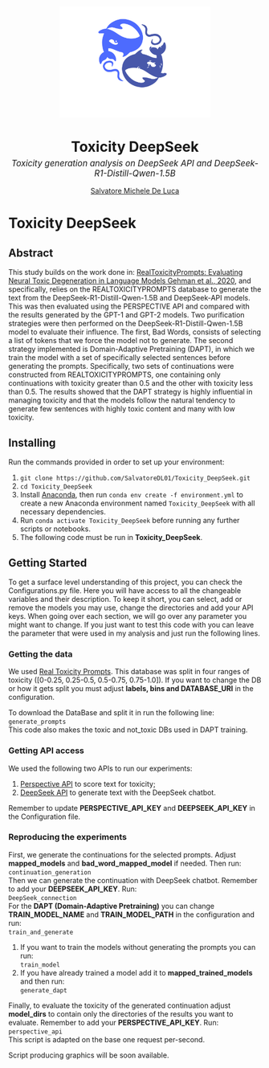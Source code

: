 <div align="center">
    <img src="./logo.PNG" alt="toxicity DeepSeek logo" width="300"/>
</div>
<div align="center">
  <h1 style="margin-bottom: 0.2em;">Toxicity DeepSeek</h1>
  <p style="font-size: 1.2em; font-style: italic; margin-top: 0;">
    Toxicity generation analysis on DeepSeek API and DeepSeek-R1-Distill-Qwen-1.5B
  </p>
  <p style="margin-top: 1em;">
    <a href="https://github.com/SalvatoreDL01" target="_blank">Salvatore Michele De Luca</a>
  </p>
</div>

# Toxicity DeepSeek

## Abstract
This study builds on the work done in: [RealToxicityPrompts: Evaluating Neural
Toxic Degeneration in Language Models Gehman et al., 2020](https://toxicdegeneration.allenai.org/), and specifically, relies on the REALTOXICITYPROMPTS database to generate the
text from the DeepSeek-R1-Distill-Qwen-1.5B and DeepSeek-API models. This was then
evaluated using the PERSPECTIVE API and compared with the results generated by the
GPT-1 and GPT-2 models.
Two purification strategies were then performed on the DeepSeek-R1-Distill-Qwen-1.5B model to evaluate their influence. The first, Bad Words, consists of selecting
a list of tokens that we force the model not to generate. The second strategy
implemented is Domain-Adaptive Pretraining (DAPT), in which we train the model with a set of specifically selected sentences before generating
the prompts. Specifically, two sets of continuations were constructed from
REALTOXICITYPROMPTS, one containing only continuations with toxicity greater
than 0.5 and the other with toxicity less than 0.5.
The results showed that the DAPT strategy is highly influential in managing
toxicity and that the models follow the natural tendency to generate few sentences
with highly toxic content and many with low toxicity.

## Installing
Run the commands provided in order to set up your environment:
1. `git clone https://github.com/SalvatoreDL01/Toxicity_DeepSeek.git`
1. `cd Toxicity_DeepSeek`
2. Install [Anaconda](https://docs.anaconda.com/anaconda/install/), then run `conda env create -f environment.yml` to create a new Anaconda environment named `Toxicity_DeepSeek` 
with all necessary dependencies.
4. Run `conda activate Toxicity_DeepSeek` before running any further scripts or notebooks.
5. The following code must be run in __Toxicity_DeepSeek__.

## Getting Started
To get a surface level understanding of this project, you can check the Configurations.py file. Here you will have
access to all the changeable variables and their description. To keep it short, you can select, add or remove the models
you may use, change the directories and add your API keys. When going over each section, we will go over any parameter
you might want to change. If you just want to test this code with you can leave the parameter that were used in my
analysis and just run the following lines.
### Getting the data
We used [Real Toxicity Prompts](https://huggingface.co/datasets/allenai/real-toxicity-prompts). This database was split in four
ranges of toxicity ([0-0.25, 0.25-0.5, 0.5-0.75, 0.75-1.0]). If you want to change the DB or how it gets split you must adjust
__labels, bins and DATABASE_URI__ in the configuration.

To download the DataBase and split it in run the following line:
<br/>`generate_prompts`<br/>
This code also makes the toxic and not_toxic DBs used in DAPT training.

### Getting API access
We used the following two APIs to run our experiments:
1. [Perspective API](https://github.com/conversationai/perspectiveapi/tree/master/1-get-started) to score text for toxicity;
2. [DeepSeek API](https://platform.deepseek.com/) to generate text with the DeepSeek chatbot.

Remember to update __PERSPECTIVE_API_KEY__ and __DEEPSEEK_API_KEY__ in the Configuration file.

### Reproducing the experiments
First, we generate the continuations for the selected prompts. Adjust __mapped_models__ and __bad_word_mapped_model__ if needed.
Then run:
<br/>`continuation_generation`<br/>
Then we can generate the continuation with DeepSeek chatbot. Remember to add your __DEEPSEEK_API_KEY__.
Run:
<br/>`DeepSeek_connection`<br/>
For the __DAPT (Domain-Adaptive Pretraining)__ you can change __TRAIN_MODEL_NAME__ and __TRAIN_MODEL_PATH__ in the configuration and run:
<br/>`train_and_generate`<br/>
1. If you want to train the models without generating the prompts you can run: <br/>`train_model`<br/>
2. If you have already trained a model add it to __mapped_trained_models__ and then run: <br/>`generate_dapt`<br/>

Finally, to evaluate the toxicity of the generated continuation adjust __model_dirs__ to contain only the directories of
the results you want to evaluate. Remember to add your __PERSPECTIVE_API_KEY__. Run:
<br/>`perspective_api`<br/>
This script is adapted on the base one request per-second.

Script producing graphics will be soon available.
